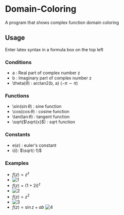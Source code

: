 # Domain-Coloring

A program that shows complex function domain coloring

## Usage

Enter latex syntax in a formula box on the top left

### Conditions

- a : Real part of complex number z
- b : Imaginary part of complex number z
- \theta($\theta$) : arctan2(b, a) ($-\pi \sim \pi$)

### Functions

- \sin($\sin \theta$) : sine function
- \cos($\cos \theta$) : cosine function
- \tan($\tan \theta$) : tangent function
- \sqrt($\sqrt{x}$) : sqrt function

### Constants

- e($e$) : euler's constant
- i($i$): $\sqrt(-1)$

### Examples

- $f(z)=z^z$
- ![1](https://github.com/smiilliin/domain-coloring/assets/121614843/3005c06a-5877-4038-8277-d640bb2bc67c)
- $f(z)=(1+2i)^z$
- ![2](https://github.com/smiilliin/domain-coloring/assets/121614843/75c6af39-a192-4518-b3fe-be1cebbf143e)
- $f(z)=z^2$
- ![3](https://github.com/smiilliin/domain-coloring/assets/121614843/052679a9-6bef-45aa-a4c0-595611a21d6f)
- $f(z)=\sin z + ab$
  ![4](https://github.com/smiilliin/domain-coloring/assets/121614843/844d91d3-e05b-4bca-91b2-eb7dcda4574a)
